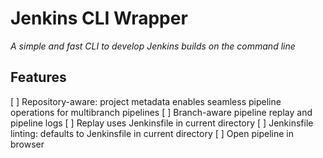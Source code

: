 # Jenkins CLI Wrapper

_A simple and fast CLI to develop Jenkins builds on the command line_

## Features

[ ] Repository-aware: project metadata enables seamless pipeline operations for multibranch pipelines
[ ] Branch-aware pipeline replay and pipeline logs
[ ] Replay uses Jenkinsfile in current directory
[ ] Jenkinsfile linting: defaults to Jenkinsfile in current directory
[ ] Open pipeline in browser
